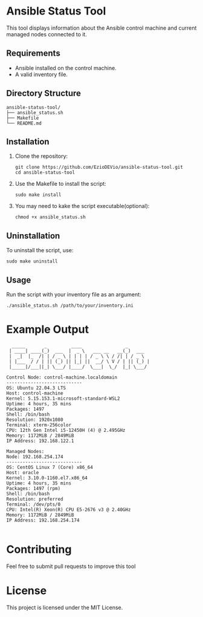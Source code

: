 # Ansible Status Tool

This tool displays information about the Ansible control machine and current managed nodes connected to it.

## Requirements

- Ansible installed on the control machine.
- A valid inventory file.

## Directory Structure
```
ansible-status-tool/
├── ansible_status.sh
├── Makefile
└── README.md

```

## Installation

1. Clone the repository:
   ```
   git clone https://github.com/EzioDEVio/ansible-status-tool.git
   cd ansible-status-tool
   ```

2. Use the Makefile to install the script:

   ```
   sudo make install

   ```

3. You may need to kake the script executable(optional):

   ```
   chmod +x ansible_status.sh
   ```

## Uninstallation
To uninstall the script, use:
```
sudo make uninstall

```

## Usage

Run the script with your inventory file as an argument:

```
./ansible_status.sh /path/to/your/inventory.ini
```

# Example Output
```
  _____       _         ____                _        
 | ____| ____(_)  ___  |  _ \   ___ __   __(_)  ___  
 |  _|  |_  /| | / _ \ | | | | / _ \ \ / /| | / _ \ 
 | |___  / / | || (_) || |_| ||  __/ \ V / | || (_) |
 |_____|/___||_| \___/ |____/  \___|  \_/  |_| \___/ 

Control Node: control-machine.localdomain
----------------------------
OS: Ubuntu 22.04.3 LTS
Host: control-machine
Kernel: 5.15.153.1-microsoft-standard-WSL2
Uptime: 4 hours, 35 mins
Packages: 1497
Shell: /bin/bash
Resolution: 1920x1080
Terminal: xterm-256color
CPU: 12th Gen Intel i5-12450H (4) @ 2.495GHz
Memory: 1172MiB / 2849MiB
IP Address: 192.168.122.1

Managed Nodes:
Node: 192.168.254.174
----------------------------
OS: CentOS Linux 7 (Core) x86_64
Host: oracle
Kernel: 3.10.0-1160.el7.x86_64
Uptime: 4 hours, 35 mins
Packages: 1497 (rpm)
Shell: /bin/bash
Resolution: preferred
Terminal: /dev/pts/0
CPU: Intel(R) Xeon(R) CPU E5-2676 v3 @ 2.40GHz
Memory: 1172MiB / 2849MiB
IP Address: 192.168.254.174


```
# Contributing
Feel free to submit pull requests to improve this tool

# License
This project is licensed under the MIT License.
